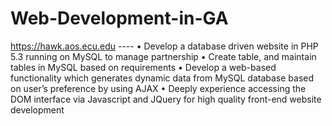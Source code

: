 # Web-Development-in-GA
  https://hawk.aos.ecu.edu ----
•	Develop a database driven website in PHP 5.3 running on MySQL to manage partnership
•	Create table, and maintain tables in MySQL based on requirements
•	Develop a web-based functionality which generates dynamic data from MySQL database based on user’s preference by using AJAX
•	Deeply experience accessing the DOM interface via Javascript and JQuery for high quality front-end website development
